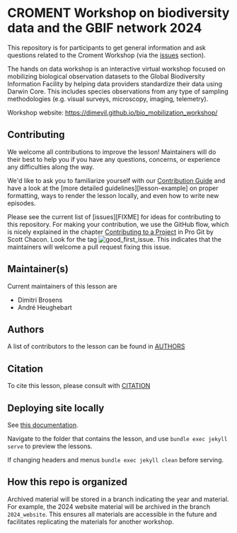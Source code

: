 # CROMENT Workshop on biodiversity data and the GBIF network 2024

This repository is for participants to get general information and ask questions related to the Croment Workshop (via the [issues](https://github.com/DimEvil/bio_mobilization_workshop/issues) section).

The hands on data workshop is an interactive virtual workshop focused on mobilizing biological observation datasets to the Global Biodiversity Information Facility by helping data providers standardize their data using Darwin Core. This includes species observations from any type of sampling methodologies (e.g. visual surveys, microscopy, imaging, telemetry).

Workshop website: https://dimevil.github.io/bio_mobilization_workshop/

## Contributing

We welcome all contributions to improve the lesson! Maintainers will do their best to help you if you have any
questions, concerns, or experience any difficulties along the way.

We'd like to ask you to familiarize yourself with our [Contribution Guide](CONTRIBUTING.md) and have a look at
the [more detailed guidelines][lesson-example] on proper formatting, ways to render the lesson locally, and even
how to write new episodes.

Please see the current list of [issues][FIXME] for ideas for contributing to this
repository. For making your contribution, we use the GitHub flow, which is
nicely explained in the chapter [Contributing to a Project](http://git-scm.com/book/en/v2/GitHub-Contributing-to-a-Project) in Pro Git
by Scott Chacon.
Look for the tag ![good_first_issue](https://img.shields.io/badge/-good%20first%20issue-gold.svg). This indicates that the maintainers will welcome a pull request fixing this issue.  


## Maintainer(s)

Current maintainers of this lesson are 

* Dimitri Brosens
* André Heughebart


## Authors

A list of contributors to the lesson can be found in [AUTHORS](AUTHORS)

## Citation

To cite this lesson, please consult with [CITATION](CITATION.cff)

## Deploying site locally
See [this documentation](https://carpentries.github.io/lesson-example/setup.html).

Navigate to the folder that contains the lesson, and use `bundle exec jekyll serve` to preview the lessons.

If changing headers and menus `bundle exec jekyll clean` before serving.


## How this repo is organized

Archived material will be stored in a branch indicating the year and material. For example, the 
2024 website material will be archived in the branch `2024_website`. This ensures all materials are 
accessible in the future and facilitates replicating the materials for another workshop.
